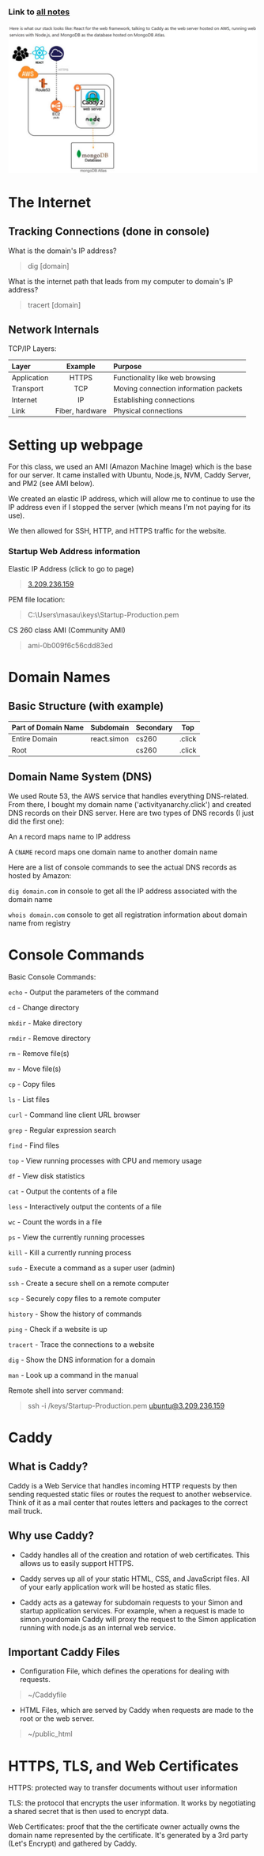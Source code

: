 ### Link to [all notes](/notes.md)

![Startup Tech Stack](/all_notes/screenshots_for_notes/Startup%20Tech%20Stack.jpg)

# The Internet

## Tracking Connections (done in console)

What is the domain's IP address?
> dig [domain]

What is the internet path that leads from my computer to domain's IP address?
> tracert [domain]

## Network Internals

TCP/IP Layers:

| Layer | Example | Purpose |
| :---- | :-----: | :------ |
| Application | HTTPS | Functionality like web browsing |
| Transport | TCP | Moving connection information packets |
| Internet | IP | Establishing connections |
| Link | Fiber, hardware | Physical connections |

# Setting up webpage

For this class, we used an AMI (Amazon Machine Image) which is the base for our server. It came installed with Ubuntu, Node.js, NVM, Caddy Server, and PM2 (see AMI below).

We created an elastic IP address, which will allow me to continue to use the IP address even if I stopped the server (which means I'm not paying for its use).

We then allowed for SSH, HTTP, and HTTPS traffic for the website.

### Startup Web Address information

Elastic IP Address (click to go to page)
> [3.209.236.159](http://3.209.236.159)

PEM file location:
> C:\Users\masau\keys\Startup-Production.pem

CS 260 class AMI (Community AMI)
> ami-0b009f6c56cdd83ed

# Domain Names

## Basic Structure (with example)

| Part of Domain Name | Subdomain | Secondary | Top |
| ------------- | -- | -- | -- |
| Entire Domain | react.simon | cs260 | .click |
| Root | | cs260 | .click |

## Domain Name System (DNS)

We used Route 53, the AWS service that handles everything DNS-related. From there, I bought my domain name ('activityanarchy.click') and created DNS records on their DNS server. Here are two types of DNS records (I just did the first one):

An `A` record maps name to IP address

A `CNAME` record maps one domain name to another domain name

Here are a list of console commands to see the actual DNS records as hosted by Amazon:

`dig domain.com` in console to get all the IP address associated with the domain name

`whois domain.com` console to get all registration information about domain name from registry

# Console Commands

Basic Console Commands:

`echo` - Output the parameters of the command

`cd` - Change directory

`mkdir` - Make directory

`rmdir` - Remove directory

`rm` - Remove file(s)

`mv` - Move file(s)

`cp` - Copy files

`ls` - List files

`curl` - Command line client URL browser

`grep` - Regular expression search

`find` - Find files

`top` - View running processes with CPU and memory 
usage

`df` - View disk statistics

`cat` - Output the contents of a file

`less` - Interactively output the contents of a file

`wc` - Count the words in a file

`ps` - View the currently running processes

`kill` - Kill a currently running process

`sudo` - Execute a command as a super user (admin)

`ssh` - Create a secure shell on a remote computer

`scp` - Securely copy files to a remote computer

`history` - Show the history of commands

`ping` - Check if a website is up

`tracert` - Trace the connections to a website

`dig` - Show the DNS information for a domain

`man` - Look up a command in the manual

Remote shell into server command:
> ssh -i /keys/Startup-Production.pem ubuntu@3.209.236.159

# Caddy

## What is Caddy?

Caddy is a Web Service that handles incoming HTTP requests by then sending requested static files or routes the request to another webservice. Think of it as a mail center that routes letters and packages to the correct mail truck.

## Why use Caddy?

- Caddy handles all of the creation and rotation of web certificates. This allows us to easily support HTTPS.

- Caddy serves up all of your static HTML, CSS, and JavaScript files. All of your early application work will be hosted as static files.

- Caddy acts as a gateway for subdomain requests to your Simon and startup application services. For example, when a request is made to simon.yourdomain Caddy will proxy the request to the Simon application running with node.js as an internal web service.

## Important Caddy Files

- Configuration File, which defines the operations for dealing with requests.

> ~/Caddyfile

- HTML Files, which are served by Caddy when requests are made to the root or the web server.

> ~/public_html

# HTTPS, TLS, and Web Certificates

HTTPS: protected way to transfer documents without user information

TLS: the protocol that encrypts the user information. It works by negotiating a shared secret that is then used to encrypt data.

Web Certificates: proof that the the certificate owner actually owns the domain name represented by the certificate. It's generated by a 3rd party (Let's Encrypt) and gathered by Caddy.